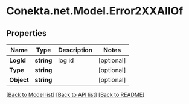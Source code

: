# Conekta.net.Model.Error2XXAllOf

## Properties

Name | Type | Description | Notes
------------ | ------------- | ------------- | -------------
**LogId** | **string** | log id | [optional] 
**Type** | **string** |  | [optional] 
**Object** | **string** |  | [optional] 

[[Back to Model list]](../README.md#documentation-for-models) [[Back to API list]](../README.md#documentation-for-api-endpoints) [[Back to README]](../README.md)

